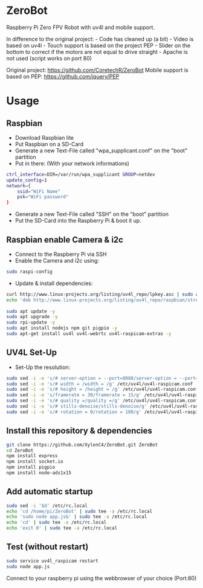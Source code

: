 # ZeroBot
Raspberry Pi Zero FPV Robot with uv4l and mobile support.

In difference to the original project:
	- Code has cleaned up (a bit)
	- Video is based on uv4l
	- Touch support is based on the project PEP
	- Slider on the bottom to correct if the motors are not equal to drive straight
	- Apache is not used (script works on port 80)

Original project: https://github.com/CoretechR/ZeroBot
Mobile support is based on PEP: https://github.com/jquery/PEP

# Usage

## Raspbian
- Download Raspbian lite
- Put Raspbian on a SD-Card
- Generate a new Text-File called "wpa_supplicant.conf" on the "boot" partition
- Put in there: (With your network informations)
```bash
ctrl_interface=DIR=/var/run/wpa_supplicant GROUP=netdev
update_config=1
network={
	ssid="WiFi Name"
	psk="WiFi password"
}
```
- Generate a new Text-File called "SSH" on the "boot" partition
- Put the SD-Card into the Raspberry Pi & boot it up.

## Raspbian enable Camera & i2c
- Connect to the Raspberry Pi via SSH
- Enable the Camera and i2c using:
```bash
sudo raspi-config
```
- Update & install dependencies:
```bash
curl http://www.linux-projects.org/listing/uv4l_repo/lpkey.asc | sudo apt-key add -
echo 'deb http://www.linux-projects.org/listing/uv4l_repo/raspbian/stretch stretch main' | sudo tee -a /etc/apt/sources.list
	
sudo apt update -y
sudo apt upgrade -y
sudo rpi-update -y
sudo apt install nodejs npm git pigpio -y
sudo apt-get install uv4l uv4l-webrtc uv4l-raspicam-extras -y
```

## UV4L Set-Up
- Set-Up the resolution:
```bash
sudo sed -i -e 's/# server-option = --port=8080/server-option = --port=9000/g' /etc/uv4l/uv4l-raspicam.conf
sudo sed -i -e 's/# width = /width = /g' /etc/uv4l/uv4l-raspicam.conf
sudo sed -i -e 's/# height = /height = /g' /etc/uv4l/uv4l-raspicam.conf
sudo sed -i -e 's/framerate = 30/framerate = 15/g' /etc/uv4l/uv4l-raspicam.conf
sudo sed -i -e 's/# quality =/quality =/g' /etc/uv4l/uv4l-raspicam.conf
sudo sed -i -e 's/# stills-denoise/stills-denoise/g' /etc/uv4l/uv4l-raspicam.conf
sudo sed -i -e 's/# rotation = 0/rotation = 180/g' /etc/uv4l/uv4l-raspicam.conf
```

## Install this repository & dependencies
```bash
git clone https://github.com/XylenC4/ZeroBot.git ZeroBot
cd ZeroBot
npm install express
npm install socket.io
npm install pigpio
npm install node-ads1x15
```

## Add automatic startup
```bash
sudo sed -i '$d' /etc/rc.local
echo 'cd /home/pi/ZeroBot' | sudo tee -a /etc/rc.local
echo 'sudo node app.js&' | sudo tee -a /etc/rc.local
echo 'cd' | sudo tee -a /etc/rc.local
echo 'exit 0' | sudo tee -a /etc/rc.local
```


## Test (without restart)
```bash
sudo service uv4l_raspicam restart
sudo node app.js
```
Connect to your raspberry pi using the webbrowser of your choice (Port:80)

